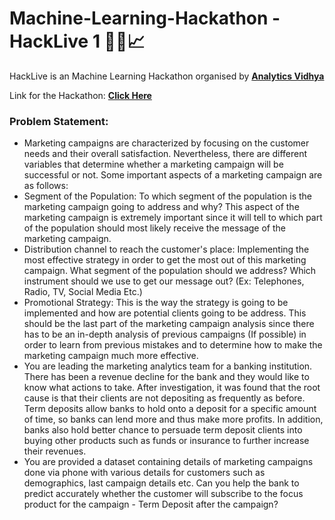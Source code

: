 # Machine-Learning-Hackathon - HackLive 1 👨‍💻📈

HackLive is an Machine Learning Hackathon organised by <a href = "https://datahack.analyticsvidhya.com/contest/all/"><strong>Analytics Vidhya</strong></a> 

Link for the Hackathon: <a href = "https://datahack.analyticsvidhya.com/contest/hacklive-guided-community-hackathon/#About"><strong>Click Here</strong></a> 
### Problem Statement:

* Marketing campaigns are characterized by focusing on the customer needs and their overall satisfaction. Nevertheless, there are different variables that determine whether a marketing campaign will be successful or not. Some important aspects of a marketing campaign are as follows: 
* Segment of the Population: To which segment of the population is the marketing campaign going to address and why? This aspect of the marketing campaign is extremely important since it will tell to which part of the population should most likely receive the message of the marketing campaign. 
* Distribution channel to reach the customer's place: Implementing the most effective strategy in order to get the most out of this marketing campaign. What segment of the population should we address? Which instrument should we use to get our message out? (Ex: Telephones, Radio, TV, Social Media Etc.) 
* Promotional Strategy: This is the way the strategy is going to be implemented and how are potential clients going to be address. This should be the last part of the marketing campaign analysis since there has to be an in-depth analysis of previous campaigns (If possible) in order to learn from previous mistakes and to determine how to make the marketing campaign much more effective.
* You are leading the marketing analytics team for a banking institution. There has been a revenue decline for the bank and they would like to know what actions to take. After investigation, it was found that the root cause is that their clients are not depositing as frequently as before. Term deposits allow banks to hold onto a deposit for a specific amount of time, so banks can lend more and thus make more profits. In addition, banks also hold better chance to persuade term deposit clients into buying other products such as funds or insurance to further increase their revenues.
* You are provided a dataset containing details of marketing campaigns done via phone with various details for customers such as demographics, last campaign details etc. Can you help the bank to predict accurately whether the customer will subscribe to the focus product for the campaign - Term Deposit after the campaign?

